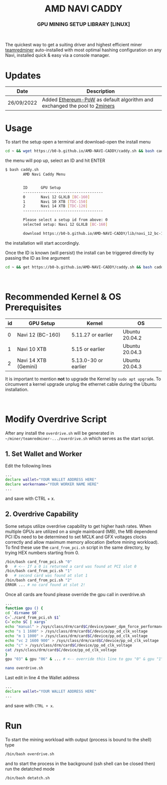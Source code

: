 <h1 align=center><strong>AMD</strong> NAVI CADDY 
<h3 align=center>GPU MINING SETUP LIBRARY [LINUX]</h3>

<br>

The quickest way to get a suiting driver and highest efficient miner [teamredminer](https://github.com/todxx/teamredminer) auto-installed with most optimal hashing configuration on any Navi, installed quick & easy via a console manager.

# Updates
| Date | Description |
|---|---|
| 26/09/2022 | Added [Ethereum-PoW](https://coinmarketcap.com/currencies/ethereum-pow/) as default algorithm and exchanged the pool to [2miners](https://ethw.2miners.com) |


# Usage

To start the setup open a terminal and download-open the install menu

```bash
cd ~ && wget https://b0-b.github.io/AMD-NAVI-CADDY/caddy.sh && bash caddy.sh
```

the menu will pop up, select an ID and hit ENTER

```bash
$ bash caddy.sh 
        AMD Navi Caddy Menu


        ID      GPU Setup
        ------------------------------------
        0       Navi 12 GLXLB [BC-160]
        1       Navi 10 XTB [TDC-150]
        2       Navi 14 XTB [TDC-120]
        ------------------------------------

        Please select a setup id from above: 0
        selected setup: Navi 12 GLXLB [BC-160]

        download https://b0-b.github.io/AMD-NAVI-CADDY/lib/navi_12_bc-160.sh and install ...
```

the installation will start accordingly.

Once the ID is known (will persist) the install can be triggered directly by passing the ID as line argument

```bash
cd ~ && get https://b0-b.github.io/AMD-NAVI-CADDY/caddy.sh && bash caddy.sh <id>
```




<br>

# Recommended Kernel & OS Prerequisites
| id | GPU Setup | Kernel | OS |
|---|---|---|---|
| 0 | Navi 12 (BC-160) |  5.11.27 or earlier | Ubuntu 20.04.2 |
| 1 | Navi 10 XTB | 5.15 or earlier | Ubuntu 20.04.3 |
| 2 | Navi 14 XTB (Gemini) | 5.13.0-30 or earlier | Ubuntu 20.04.3 |

It is important to mention <strong>not</strong> to upgrade the Kernel by `sudo apt upgrade`. To circumvent a kernel upgrade unplug the ethernet cable during the Ubuntu installation.

<br>


# Modify Overdrive Script

After any install the `overdrive.sh` will be generated in `~/miner/teamredminer-.../overdrive.sh` which serves as the start script.

## 1. Set Wallet and Worker

Edit the following lines 

```bash
...
declare wallet="YOUR WALLET ADDRESS HERE"
declare workername="YOUR WORKER NAME HERE"
...
```

and save with CTRL + x.

## 2. Overdrive Capability
Some setups utilize overdrive capability to get higher hash rates. 
When multiple GPUs are utilized on a single mainboard (MB), the MB dependend PCI IDs need to be determined to set MCLK and GFX voltages clocks correctly and allow maximum memory allocation (before mining workload).
To find these use the `card_from_pci.sh` script in the same directory, by trying HEX numbers starting from 0.
```bash
/bin/bash card_from_pci.sh "0"
0   # <-- If a 0 is returned a card was found at PCI slot 0
/bin/bash card_from_pci.sh "1"
0   # second card was found at slot 1
/bin/bash card_from_pci.sh "2"
ERROR ... # no card found at slot 2!
```


Once all cards are found please override the gpu call in overdrive.sh
```bash
...
function gpu () {
cd `dirname $0`
C=`./card_from_pci.sh $1`
C=`echo $C | xargs`
echo "manual" > /sys/class/drm/card$C/device/power_dpm_force_performance_level
echo "s 1 1600" > /sys/class/drm/card$C/device/pp_od_clk_voltage
echo "m 1 1000" > /sys/class/drm/card$C/device/pp_od_clk_voltage
echo "vc 2 1600 900" > /sys/class/drm/card$C/device/pp_od_clk_voltage
echo "c" > /sys/class/drm/card$C/device/pp_od_clk_voltage
cat /sys/class/drm/card$C/device/pp_od_clk_voltage
}
gpu "03" & gpu "06" & ... # <-- override this line to gpu "0" & gpu "1" or any other PCI slots found
```

```bash
nano overdrive.sh
```
Last edit in line 4 the Wallet address
```bash
...
declare wallet="YOUR WALLET ADDRESS HERE"
...
```

and save with `CTRL + x`.

# Run
To start the mining workload with output (process is bound to the shell) type
```bash
/bin/bash overdrive.sh
```
and to start the process in the background (ssh shell can be closed then) run the detatched mode
```bash
/bin/bash detatch.sh
```
